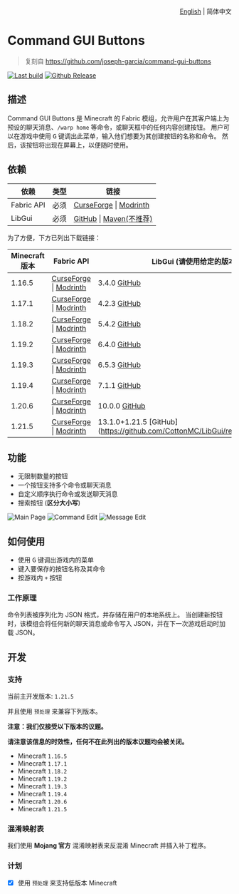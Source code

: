 <div align="right">
  <a title="English" href="./README.md">English</a>
  |
  简体中文
</div>

# Command GUI Buttons

> 复刻自 https://github.com/joseph-garcia/command-gui-buttons

[![Last build](https://img.shields.io/github/actions/workflow/status/MSDNicrosoft/Command-GUI-Buttons/Build.yml?label=Last%20build&style=flat-square)](https://github.com/MSDNicrosoft/Command-GUI-Buttons/actions/workflows/Build.yml)
[![Github Release](https://img.shields.io/github/v/release/MSDNicrosoft/Command-GUI-Buttons?label=Github%20Release&style=flat-square)](https://github.com/MSDNicrosoft/Command-GUI-Buttons/releases)

## 描述

Command GUI Buttons 是 Minecraft 的 Fabric 模组，允许用户在其客户端上为预设的聊天消息、`/warp home` 等命令，或聊天框中的任何内容创建按钮。
用户可以在游戏中使用 <kbd>G</kbd> 键调出此菜单，输入他们想要为其创建按钮的名称和命令。
然后，该按钮将出现在屏幕上，以便随时使用。

## 依赖

| 依赖         | 类型 | 链接                                                                                                                                                   |
|------------|----|------------------------------------------------------------------------------------------------------------------------------------------------------|
| Fabric API | 必须 | [CurseForge](https://www.curseforge.com/minecraft/mc-mods/fabric-api) \| [Modrinth](https://modrinth.com/mod/fabric-api/)                            |
| LibGui     | 必须 | [GitHub](https://github.com/CottonMC/LibGui/releases) \| [Maven(不推荐)](https://server.bbkr.space/artifactory/libs-release/io/github/cottonmc/LibGui/) |

为了方便，下方已列出下载链接：

| Minecraft 版本 | Fabric API                                                                                                                                                      | LibGui (**请使用给定的版本**)                                                         |
|--------------|-----------------------------------------------------------------------------------------------------------------------------------------------------------------|-------------------------------------------------------------------------------|
| 1.16.5       | [CurseForge](https://www.curseforge.com/minecraft/mc-mods/fabric-api/files?version=1.16.5) \| [Modrinth](https://modrinth.com/mod/fabric-api/versions?g=1.16.5) | 3.4.0 [GitHub](https://github.com/CottonMC/LibGui/releases/tag/3.4.0)         |
| 1.17.1       | [CurseForge](https://www.curseforge.com/minecraft/mc-mods/fabric-api/files?version=1.17.1) \| [Modrinth](https://modrinth.com/mod/fabric-api/versions?g=1.17.1) | 4.2.3 [GitHub](https://github.com/CottonMC/LibGui/releases/tag/4.2.3)         |
| 1.18.2       | [CurseForge](https://www.curseforge.com/minecraft/mc-mods/fabric-api/files?version=1.18.2) \| [Modrinth](https://modrinth.com/mod/fabric-api/versions?g=1.18.2) | 5.4.2 [GitHub](https://github.com/CottonMC/LibGui/releases/tag/5.4.2)         |
| 1.19.2       | [CurseForge](https://www.curseforge.com/minecraft/mc-mods/fabric-api/files?version=1.19.2) \| [Modrinth](https://modrinth.com/mod/fabric-api/versions?g=1.19.2) | 6.4.0 [GitHub](https://github.com/CottonMC/LibGui/releases/tag/6.4.0)         |
| 1.19.3       | [CurseForge](https://www.curseforge.com/minecraft/mc-mods/fabric-api/files?version=1.19.3) \| [Modrinth](https://modrinth.com/mod/fabric-api/versions?g=1.19.3) | 6.5.3 [GitHub](https://github.com/CottonMC/LibGui/releases/tag/6.5.3)         |
| 1.19.4       | [CurseForge](https://www.curseforge.com/minecraft/mc-mods/fabric-api/files?version=1.19.4) \| [Modrinth](https://modrinth.com/mod/fabric-api/versions?g=1.19.4) | 7.1.1 [GitHub](https://github.com/CottonMC/LibGui/releases/tag/7.1.1)         |
| 1.20.6       | [CurseForge](https://www.curseforge.com/minecraft/mc-mods/fabric-api/files?version=1.20.6) \| [Modrinth](https://modrinth.com/mod/fabric-api/versions?g=1.20.6) | 10.0.0 [GitHub](https://github.com/CottonMC/LibGui/releases/tag/10.0.0)       |
| 1.21.5       | [CurseForge](https://www.curseforge.com/minecraft/mc-mods/fabric-api/files?version=1.21.5) \| [Modrinth](https://modrinth.com/mod/fabric-api/versions?g=1.21.5) | 13.1.0+1.21.5 [GitHub](https://github.com/CottonMC/LibGui/releases/tag/13.1.0 |

## 功能

- 无限制数量的按钮
- 一个按钮支持多个命令或聊天消息
- 自定义顺序执行命令或发送聊天消息
- 搜索按钮 (**区分大小写**)

![Main Page](./.github/preview/main_page.png)
![Command Edit](./.github/preview/command.png)
![Message Edit](.github/preview/message.png)

## 如何使用

- 使用 <kbd>G</kbd> 键调出游戏内的菜单
- 键入要保存的按钮名称及其命令
- 按游戏内 `+` 按钮

### 工作原理

命令列表被序列化为 JSON 格式，并存储在用户的本地系统上。
当创建新按钮时，该模组会将任何新的聊天消息或命令写入 JSON，并在下一次游戏启动时加载 JSON。

## 开发

### 支持

当前主开发版本: `1.21.5`

并且使用 `预处理` 来兼容下列版本。

**注意：我们仅接受以下版本的议题。**

**请注意该信息的时效性，任何不在此列出的版本议题均会被关闭。**

- Minecraft `1.16.5`
- Minecraft `1.17.1`
- Minecraft `1.18.2`
- Minecraft `1.19.2`
- Minecraft `1.19.3`
- Minecraft `1.19.4`
- Minecraft `1.20.6`
- Minecraft `1.21.5`

### 混淆映射表

我们使用 **Mojang 官方** 混淆映射表来反混淆 Minecraft 并插入补丁程序。

### 计划

- [x] 使用 `预处理` 来支持低版本 Minecraft

